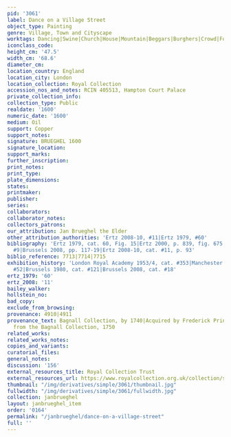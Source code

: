 ```yaml
---
pid: '3061'
label: Dance on a Village Street
object_type: Painting
genre: Village, Town and Cityscape
worktags: Dancing|Swine|Church|House|Mountain|Beggars|Burghers|Crowd|Fools|Peasants|Kermis
iconclass_code:
height_cm: '47.5'
width_cm: '68.6'
diameter_cm:
location_country: England
location_city: London
location_collection: Royal Collection
accession_nos_and_notes: RCIN 405513, Hampton Court Palace
private_collection_info:
collection_type: Public
realdate: '1600'
numeric_date: '1600'
medium: Oil
support: Copper
support_notes:
signature: BRUEGHEL 1600
signature_location:
support_marks:
further_inscription:
print_notes:
print_type:
plate_dimensions:
states:
printmaker:
publisher:
series:
collaborators:
collaborator_notes:
collectors_patrons:
our_attribution: Jan Brueghel the Elder
other_attribution_authorities: 'Ertz 2008-10, #11|Ertz 1979, #60'
bibliography: 'Ertz 1979, cat. 60, Fig. 15|Ertz 2000, p. 839, fig. 675|White 2007,
  #9|Brussels 2008, pp. 117-19|Ertz 2008-10, cat. #11, p. 93'
biblio_reference: 7713|7714|7715
exhibition_history: 'London Royal Academy 1953/4, cat. #353|Manchester 1965, cat.
  #52|Brussels 1980, cat. #121|Brussels 2008, cat. #18'
ertz_1979: '60'
ertz_2008: '11'
bailey_walker:
hollstein_no:
bad_copy:
exclude_from_browsing:
provenance: 4910|4911
provenance_text: Bagnall Collection, by 1740|Acquired by Frederick Prince of Wales
  from the Bagnall Collection, 1750
related_works:
related_works_notes:
copies_and_variants:
curatorial_files:
general_notes:
discussion: '156'
external_resources_title: Royal Collection Trust
external_resources_url: https://www.royalcollection.org.uk/collection/search
thumbnail: "/img/derivatives/simple/3061/thumbnail.jpg"
fullwidth: "/img/derivatives/simple/3061/fullwidth.jpg"
collection: janbrueghel
layout: janbrueghel_item
order: '0164'
permalink: "/janbrueghel/dance-on-a-village-street"
full: ''
---
```

